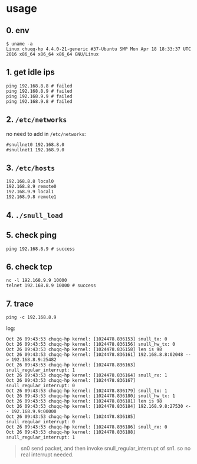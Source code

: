 # usage

## 0. env

    $ uname -a
    Linux chuqq-hp 4.4.0-21-generic #37-Ubuntu SMP Mon Apr 18 18:33:37 UTC 2016 x86_64 x86_64 x86_64 GNU/Linux

## 1. get idle ips

    ping 192.168.8.8 # failed
    ping 192.168.8.9 # failed
    ping 192.168.9.9 # failed
    ping 192.168.9.8 # failed

## 2. `/etc/networks`

no need to add in `/etc/networks`:

    #snullnet0 192.168.8.0
    #snullnet1 192.168.9.0

## 3. `/etc/hosts`

    192.168.8.8 local0
    192.168.8.9 remote0
    192.168.9.9 local1
    192.168.9.8 remote1

## 4. `./snull_load`

## 5. check ping

    ping 192.168.8.9 # success

## 6. check tcp

    nc -l 192.168.9.9 10000
    telnet 192.168.8.9 10000 # success

## 7. trace

    ping -c 192.168.8.9

log:

```
Oct 26 09:43:53 chuqq-hp kernel: [1024478.836153] snull_tx: 0
Oct 26 09:43:53 chuqq-hp kernel: [1024478.836156] snull_hw_tx: 0
Oct 26 09:43:53 chuqq-hp kernel: [1024478.836158] len is 98
Oct 26 09:43:53 chuqq-hp kernel: [1024478.836161] 192.168.8.8:02048 --> 192.168.8.9:25482
Oct 26 09:43:53 chuqq-hp kernel: [1024478.836163] snull_regular_interrupt: 1
Oct 26 09:43:53 chuqq-hp kernel: [1024478.836164] snull_rx: 1
Oct 26 09:43:53 chuqq-hp kernel: [1024478.836167] snull_regular_interrupt: 0
Oct 26 09:43:53 chuqq-hp kernel: [1024478.836179] snull_tx: 1
Oct 26 09:43:53 chuqq-hp kernel: [1024478.836180] snull_hw_tx: 1
Oct 26 09:43:53 chuqq-hp kernel: [1024478.836181] len is 98
Oct 26 09:43:53 chuqq-hp kernel: [1024478.836184] 192.168.9.8:27530 <-- 192.168.9.9:00000
Oct 26 09:43:53 chuqq-hp kernel: [1024478.836185] snull_regular_interrupt: 0
Oct 26 09:43:53 chuqq-hp kernel: [1024478.836186] snull_rx: 0
Oct 26 09:43:53 chuqq-hp kernel: [1024478.836188] snull_regular_interrupt: 1
```

> sn0 send packet, and then invoke snull_regular_interrupt of sn1. so no real interrupt needed.

